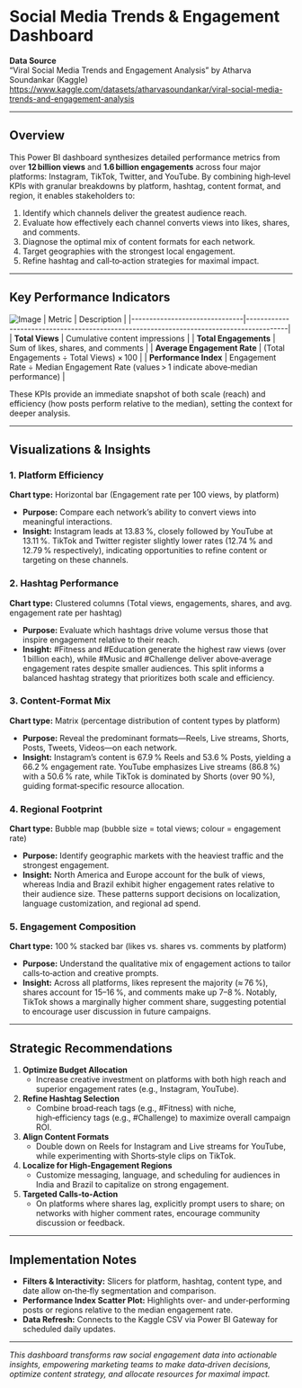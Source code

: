 # Social Media Trends & Engagement Dashboard

**Data Source**  
“Viral Social Media Trends and Engagement Analysis” by Atharva Soundankar (Kaggle)  
<https://www.kaggle.com/datasets/atharvasoundankar/viral-social-media-trends-and-engagement-analysis>

---

## Overview

This Power BI dashboard synthesizes detailed performance metrics from over **12 billion views** and **1.6 billion engagements** across four major platforms: Instagram, TikTok, Twitter, and YouTube. By combining high‑level KPIs with granular breakdowns by platform, hashtag, content format, and region, it enables stakeholders to:

1. Identify which channels deliver the greatest audience reach.  
2. Evaluate how effectively each channel converts views into likes, shares, and comments.  
3. Diagnose the optimal mix of content formats for each network.  
4. Target geographies with the strongest local engagement.  
5. Refine hashtag and call‑to‑action strategies for maximal impact.

---

## Key Performance Indicators
![Image](https://github.com/user-attachments/assets/460b25fe-cf86-433b-a4ec-74bbd0a7e6cf)
| Metric                        | Description                                                                             |
|-------------------------------|-----------------------------------------------------------------------------------------|
| **Total Views**               | Cumulative content impressions                                                          |
| **Total Engagements**         | Sum of likes, shares, and comments                                                      |
| **Average Engagement Rate**   | (Total Engagements ÷ Total Views) × 100                                                 |
| **Performance Index**         | Engagement Rate ÷ Median Engagement Rate (values > 1 indicate above‑median performance) |

These KPIs provide an immediate snapshot of both scale (reach) and efficiency (how posts perform relative to the median), setting the context for deeper analysis.

---

## Visualizations & Insights

### 1. Platform Efficiency  
**Chart type:** Horizontal bar (Engagement rate per 100 views, by platform)  
- **Purpose:** Compare each network’s ability to convert views into meaningful interactions.  
- **Insight:** Instagram leads at 13.83 %, closely followed by YouTube at 13.11 %. TikTok and Twitter register slightly lower rates (12.74 % and 12.79 % respectively), indicating opportunities to refine content or targeting on these channels.

### 2. Hashtag Performance  
**Chart type:** Clustered columns (Total views, engagements, shares, and avg. engagement rate per hashtag)  
- **Purpose:** Evaluate which hashtags drive volume versus those that inspire engagement relative to their reach.  
- **Insight:** #Fitness and #Education generate the highest raw views (over 1 billion each), while #Music and #Challenge deliver above‑average engagement rates despite smaller audiences. This split informs a balanced hashtag strategy that prioritizes both scale and efficiency.

### 3. Content‑Format Mix  
**Chart type:** Matrix (percentage distribution of content types by platform)  
- **Purpose:** Reveal the predominant formats—Reels, Live streams, Shorts, Posts, Tweets, Videos—on each network.  
- **Insight:** Instagram’s content is 67.9 % Reels and 53.6 % Posts, yielding a 66.2 % engagement rate. YouTube emphasizes Live streams (86.8 %) with a 50.6 % rate, while TikTok is dominated by Shorts (over 90 %), guiding format‑specific resource allocation.

### 4. Regional Footprint  
**Chart type:** Bubble map (bubble size = total views; colour = engagement rate)  
- **Purpose:** Identify geographic markets with the heaviest traffic and the strongest engagement.  
- **Insight:** North America and Europe account for the bulk of views, whereas India and Brazil exhibit higher engagement rates relative to their audience size. These patterns support decisions on localization, language customization, and regional ad spend.

### 5. Engagement Composition  
**Chart type:** 100 % stacked bar (likes vs. shares vs. comments by platform)  
- **Purpose:** Understand the qualitative mix of engagement actions to tailor calls‑to‑action and creative prompts.  
- **Insight:** Across all platforms, likes represent the majority (≈ 76 %), shares account for 15–16 %, and comments make up 7–8 %. Notably, TikTok shows a marginally higher comment share, suggesting potential to encourage user discussion in future campaigns.

---

## Strategic Recommendations

1. **Optimize Budget Allocation**  
   - Increase creative investment on platforms with both high reach and superior engagement rates (e.g., Instagram, YouTube).  
2. **Refine Hashtag Selection**  
   - Combine broad‑reach tags (e.g., #Fitness) with niche, high‑efficiency tags (e.g., #Challenge) to maximize overall campaign ROI.  
3. **Align Content Formats**  
   - Double down on Reels for Instagram and Live streams for YouTube, while experimenting with Shorts‑style clips on TikTok.  
4. **Localize for High‑Engagement Regions**  
   - Customize messaging, language, and scheduling for audiences in India and Brazil to capitalize on strong engagement.  
5. **Targeted Calls‑to‑Action**  
   - On platforms where shares lag, explicitly prompt users to share; on networks with higher comment rates, encourage community discussion or feedback.

---

## Implementation Notes

- **Filters & Interactivity:** Slicers for platform, hashtag, content type, and date allow on‑the‑fly segmentation and comparison.  
- **Performance Index Scatter Plot:** Highlights over‑ and under‑performing posts or regions relative to the median engagement rate.  
- **Data Refresh:** Connects to the Kaggle CSV via Power BI Gateway for scheduled daily updates.  

---

_This dashboard transforms raw social engagement data into actionable insights, empowering marketing teams to make data‑driven decisions, optimize content strategy, and allocate resources for maximal impact._  
